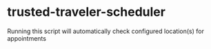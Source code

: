 # trusted-traveler-scheduler

Running this script will automatically check configured location(s) for appointments